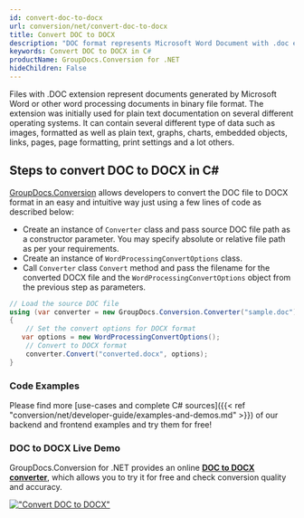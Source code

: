 ```yaml
---
id: convert-doc-to-docx
url: conversion/net/convert-doc-to-docx
title: Convert DOC to DOCX
description: "DOC format represents Microsoft Word Document with .doc extension. Learn how to convert DOC to DOCX file programmatically in C# language using GroupDocs.Conversion for .NET library."
keywords: Convert DOC to DOCX in C#
productName: GroupDocs.Conversion for .NET
hideChildren: False
---
```


Files with .DOC extension represent documents generated by Microsoft Word or other word processing documents in binary file format. The extension was initially used for plain text documentation on several different operating systems. It can contain several different type of data such as images, formatted as well as plain text, graphs, charts, embedded objects, links, pages, page formatting, print settings and a lot others.

## Steps to convert DOC to DOCX in C#

[GroupDocs.Conversion](https://products.groupdocs.com/conversion/net) allows developers to convert the DOC file to DOCX format in an easy and intuitive way just using a few lines of code as described below:

* Create an instance of `Converter` class and pass source DOC file path as a constructor parameter. You may specify absolute or relative file path as per your requirements. 
* Create an instance of `WordProcessingConvertOptions` class.
* Call `Converter` class `Convert` method and pass the filename for the converted DOCX file and the `WordProcessingConvertOptions` object from the previous step as parameters.

```csharp
// Load the source DOC file
using (var converter = new GroupDocs.Conversion.Converter("sample.doc"))
{
    // Set the convert options for DOCX format
   var options = new WordProcessingConvertOptions();
    // Convert to DOCX format
    converter.Convert("converted.docx", options);
}
```

### Code Examples

Please find more [use-cases and complete C# sources]({{< ref "conversion/net/developer-guide/examples-and-demos.md" >}}) of our backend and frontend examples and try them for free!

### DOC to DOCX Live Demo

GroupDocs.Conversion for .NET provides an online [**DOC to DOCX converter**](https://products.groupdocs.app/conversion/doc-to-docx), which allows you to try it for free and check conversion quality and accuracy.

[!["Convert DOC to DOCX"](conversion/net/images/convert-to-docx/convert-doc-to-docx.png)](https://products.groupdocs.app/conversion/doc-to-docx)